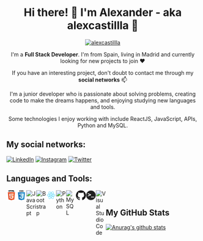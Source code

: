<h1 align="center"> Hi there! 👋 I'm Alexander - aka alexcastillla 🦊</h1>

<p align="center">
<a href="https://www.linkedin.com/in/alexanderzitocastilla/"><img src="https://i.ibb.co/dfh4qwD/Captura.png" alt="alexcastillla" border="0" /></a>
</p>

<p align="center">I'm a <b>Full Stack Developer</b>. I'm from Spain, living in Madrid and currently looking for new projects to join ❤</p>
<p align="center">If you have an interesting project, don't doubt to contact me through my <b>social networks</b> 📫</p>

<p align="center">I'm a junior developer who is passionate about solving problems, creating code to make the dreams happens, and enjoying studying new languages and tools.</p>

<p align="center">Some technologies I enjoy working with include ReactJS, JavaScript, APIs, Python and MySQL.</p>

## My social networks: 

<a href="https://www.linkedin.com/in/alexanderzitocastilla/"><img alt="LinkedIn" width="22px" src="https://www.flaticon.com/svg/static/icons/svg/174/174857.svg" /></a>
<a href="https://www.instagram.com/alexcastillla/"><img alt="Instagram" width="22px" src="https://www.flaticon.com/svg/static/icons/svg/733/733558.svg" /></a>
<a href="https://twitter.com/alexcastillla/"><img alt="Twitter" width="22px" src="https://www.flaticon.com/svg/static/icons/svg/733/733579.svg" /></a>
<br />

## Languages and Tools:

<img align="left" alt="HTML5" width="26px" src="https://raw.githubusercontent.com/github/explore/80688e429a7d4ef2fca1e82350fe8e3517d3494d/topics/html/html.png" />
<img align="left" alt="CSS3" width="26px" src="https://raw.githubusercontent.com/github/explore/80688e429a7d4ef2fca1e82350fe8e3517d3494d/topics/css/css.png" />
<img align="left" alt="JavaScript" width="26px" src="https://www.flaticon.com/svg/static/icons/svg/919/919828.svg" />
<img align="left" alt="Bootstrap" width="26px" src="https://tiposdeide.files.wordpress.com/2018/10/bootstrap-stack.png" />
<img align="left" alt="React" width="26px" src="https://raw.githubusercontent.com/github/explore/80688e429a7d4ef2fca1e82350fe8e3517d3494d/topics/react/react.png" />
<img align="left" alt="Python" width="26px" src="https://img.icons8.com/ios/452/python.png" />
<img align="left" alt="MySQL" width="26px" src="https://www.flaticon.com/svg/static/icons/svg/1199/1199128.svg" />
<img align="left" alt="GitHub" width="26px" src="https://raw.githubusercontent.com/github/explore/78df643247d429f6cc873026c0622819ad797942/topics/github/github.png" />
<img align="left" alt="Terminal" width="26px" src="https://raw.githubusercontent.com/github/explore/80688e429a7d4ef2fca1e82350fe8e3517d3494d/topics/terminal/terminal.png" />
<img align="left" alt="Visual Studio Code" width="26px" src="https://www.flaticon.com/svg/static/icons/svg/906/906324.svg" />

<br />

## My GitHub Stats

[![Anurag's github stats](https://github-readme-stats.vercel.app/api?username=alexcastillla&show_icons=true&theme=calm)](https://github.com/anuraghazra/github-readme-stats)



<!--
**alexcastillla/alexcastillla** is a ✨ _special_ ✨ repository because its `README.md` (this file) appears on your GitHub profile.

Here are some ideas to get you started:

- 🔭 I’m currently working on ...
- 🌱 I’m currently learning ...
- 👯 I’m looking to collaborate on ...
- 🤔 I’m looking for help with ...
- 💬 Ask me about ...
- 📫 How to reach me: ...
- 😄 Pronouns: ...
- ⚡ Fun fact: ...
-->
